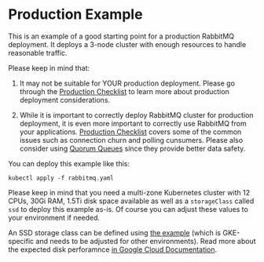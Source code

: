 # Production Example

This is an example of a good starting point for a production RabbitMQ deployment. It deploys a 3-node cluster with enough resources to handle reasonable traffic.

Please keep in mind that:

1. It may not be suitable for YOUR production deployment. Please go through the [Production Checklist](https://www.rabbitmq.com/production-checklist.html) to learn more about production deployment considerations.

2. While it is important to correctly deploy RabbitMQ cluster for production deployment, it is even more important to correctly use RabbitMQ from your applications. [Production Checklist](https://www.rabbitmq.com/production-checklist.html) covers some of the common issues such as connection churn and polling cunsumers. Please also consider using [Quorum Queues](https://www.rabbitmq.com/quorum-queues.html) since they provide better data safety.

You can deploy this example like this:

```shell
kubectl apply -f rabbitmq.yaml
```

Please keep in mind that you need a multi-zone Kubernetes cluster with 12 CPUs, 30Gi RAM, 1.5Ti disk space available as well as a `storageClass` called `ssd` to deploy this example as-is. Of course you can adjust these values to your environment if needed.

An SSD storage class can be defined using [the example](ssd-gke.yaml) (which is GKE-specific and needs to be adjusted for other environments). Read more about the expected disk perforamnce [in Google Cloud Documentation](https://cloud.google.com/compute/docs/disks/performance#ssd_persistent_disk).
